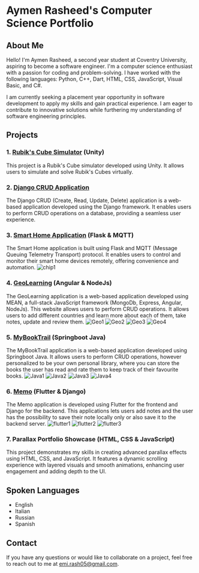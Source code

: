 # Aymen Rasheed's Computer Science Portfolio

## About Me

Hello! I'm Aymen Rasheed, a second year student at Coventry University, aspiring to become a software engineer. I'm a computer science enthusiast with a passion for coding and problem-solving. I have worked with the following languages: Python, C++, Dart, HTML, CSS, JavaScript, Visual Basic, and C#. 

I am currently seeking a placement year opportunity in software development to apply my skills and gain practical experience. I am eager to contribute to innovative solutions while furthering my understanding of software engineering principles.

## Projects

### 1. [Rubik's Cube Simulator]() (Unity)

This project is a Rubik's Cube simulator developed using Unity. It allows users to simulate and solve Rubik's Cubes virtually.

### 2. [Django CRUD Application](https://github.com/Emu55/Basic-CRUD-Project--Django)

The Django CRUD (Create, Read, Update, Delete) application is a web-based application developed using the Django framework. It enables users to perform CRUD operations on a database, providing a seamless user experience.

### 3. [Smart Home Application](https://github.com/Emu55/Smart-Home-App) (Flask & MQTT)

The Smart Home application is built using Flask and MQTT (Message Queuing Telemetry Transport) protocol. It enables users to control and monitor their smart home devices remotely, offering convenience and automation.
![chip1](https://github.com/user-attachments/assets/635d70f6-f022-46dd-b7a9-f74e91f7bd26)


### 4. [GeoLearning](https://github.com/Emu55/GeoLearning) (Angular & NodeJs)

The GeoLearning application is a web-based application developed using MEAN, a full-stack JavaScript framework (MongoDb, Express, Angular, NodeJs). This website allows users to perform CRUD operations. It allows users to add different countries and learn more about each of them, take notes, update and review them.
![Geo1](https://github.com/user-attachments/assets/3b5f7534-443e-496e-a65f-4087744b7e9c)
![Geo2](https://github.com/user-attachments/assets/bf05d430-91c3-4fc9-8308-687035bd2bb8)
![Geo3](https://github.com/user-attachments/assets/996d64a6-0bc0-4e66-a1c3-d0d583e72280)
![Geo4](https://github.com/user-attachments/assets/b1c5619c-2037-4dd1-b729-d12d65670e23)

### 5. [MyBookTrail](https://github.com/Emu55/MyBookTrail) (Springboot Java)

The MyBookTrail application is a web-based application developed using Springboot Java. It allows users to perform CRUD operations, however personalized to be your own personal library, where you can store the books the user has read and rate them to keep track of their favourite books.
![Java1](https://github.com/user-attachments/assets/a2db1d36-e057-4ea9-8c62-fc6a059b2a2c)
![Java2](https://github.com/user-attachments/assets/64a3cb31-b226-427e-9fc5-45b0ee3234b2)
![Java3](https://github.com/user-attachments/assets/94f91354-77e2-4a00-a614-fe0559e8f992)
![Java4](https://github.com/user-attachments/assets/f9cb61ae-3997-47e3-a327-4e8153638f89)

### 6. [Memo](https://github.com/Emu55/Memo) (Flutter & Django)

The Memo application is developed using Flutter for the frontend and Django for the backend. This applications lets users add notes and the user has the possibility to save their note locally only or also save it to the backend server. 
![flutter1](https://github.com/user-attachments/assets/e8bd6fbc-5a8c-4760-a355-428602389ead)
![flutter2](https://github.com/user-attachments/assets/ad34db41-be24-437c-b2c1-69a3f5e32abf)
![flutter3](https://github.com/user-attachments/assets/9af2e15f-37f8-4f4f-881c-8725a771e5e3)

### 7. Parallax Portfolio Showcase (HTML, CSS & JavaScript)

This project demonstrates my skills in creating advanced parallax effects using HTML, CSS, and JavaScript. It features a dynamic scrolling experience with layered visuals and smooth animations, enhancing user engagement and adding depth to the UI.



## Spoken Languages

- English
- Italian
- Russian
- Spanish

## Contact

If you have any questions or would like to collaborate on a project, feel free to reach out to me at [emi.rash05@gmail.com](mailto:emi.rash05@gmail.com).


